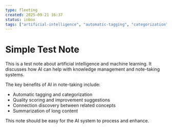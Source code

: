 ```yaml
---
type: fleeting
created: 2025-09-21 16:37
status: inbox
tags: ["artificial-intelligence", "automatic-tagging", "categorization", "concept-discovery", "information-retrieval", "knowledge-management", "machine-learning", "natural-language-processing", "note-taking", "note-taking-systems"]
---
```

# Simple Test Note

This is a test note about artificial intelligence and machine learning. It discusses how AI can help with knowledge management and note-taking systems.

The key benefits of AI in note-taking include:
- Automatic tagging and categorization
- Quality scoring and improvement suggestions  
- Connection discovery between related concepts
- Summarization of long content

This note should be easy for the AI system to process and enhance.
